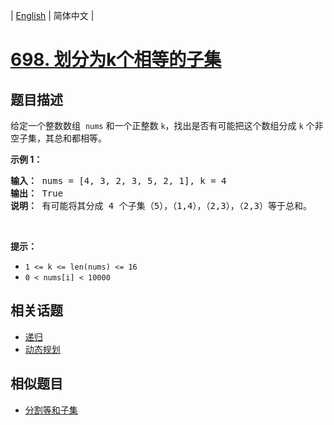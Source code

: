 
| [English](README_EN.md) | 简体中文 |

# [698. 划分为k个相等的子集](https://leetcode-cn.com/problems/partition-to-k-equal-sum-subsets/)

## 题目描述

<p>给定一个整数数组&nbsp;&nbsp;<code>nums</code> 和一个正整数 <code>k</code>，找出是否有可能把这个数组分成 <code>k</code> 个非空子集，其总和都相等。</p>

<p><strong>示例 1：</strong></p>

<pre><strong>输入：</strong> nums = [4, 3, 2, 3, 5, 2, 1], k = 4
<strong>输出：</strong> True
<strong>说明：</strong> 有可能将其分成 4 个子集（5），（1,4），（2,3），（2,3）等于总和。</pre>

<p>&nbsp;</p>

<p><strong>提示：</strong></p>

<ul>
	<li><code>1 &lt;= k &lt;= len(nums) &lt;= 16</code></li>
	<li><code>0 &lt; nums[i] &lt; 10000</code></li>
</ul>


## 相关话题

- [递归](https://leetcode-cn.com/tag/recursion)
- [动态规划](https://leetcode-cn.com/tag/dynamic-programming)

## 相似题目

- [分割等和子集](../partition-equal-subset-sum/README.md)
